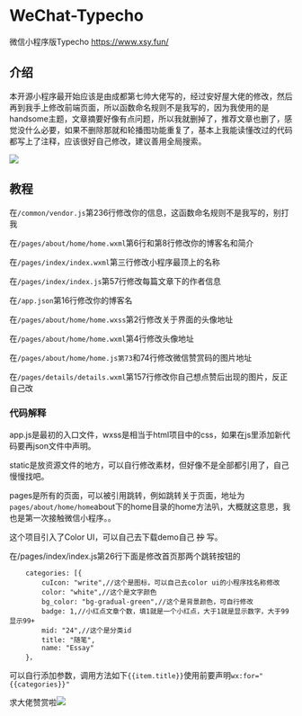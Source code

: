 # WeChat-Typecho
微信小程序版Typecho https://www.xsy.fun/

## 介绍
本开源小程序最开始应该是由成都第七帅大佬写的，经过安好屋大佬的修改，然后再到我手上修改前端页面，所以函数命名规则不是我写的，因为我使用的是handsome主题，文章摘要好像有点问题，所以我就删掉了，推荐文章也删了，感觉没什么必要，如果不删除那就和轮播图功能重复了，基本上我能读懂改过的代码都写上了注释，应该很好自己修改，建议善用全局搜索。

![](https://github.com/xsy2004/WeChat-Typecho/raw/master/yl.jpg)

## 教程
在```/common/vendor.js```第236行修改你的信息，这函数命名规则不是我写的，别打我

在```/pages/about/home/home.wxml```第6行和第8行修改你的博客名和简介

在```/pages/index/index.wxml```第三行修改小程序最顶上的名称

在```/pages/index/index.js```第57行修改每篇文章下的作者信息

在```/app.json```第16行修改你的博客名

在```/pages/about/home/home.wxss```第2行修改关于界面的头像地址

在```/pages/about/home/home.wxml```第4行修改头像地址

在```/pages/about/home/home.js第73```和74行修改微信赞赏码的图片地址

在```/pages/details/details.wxml```第157行修改你自己想点赞后出现的图片，反正自己改


### 代码解释
app.js是最初的入口文件，wxss是相当于html项目中的css，如果在js里添加新代码要再json文件中声明。

static是放资源文件的地方，可以自行修改素材，但好像不是全部都引用了，自己慢慢找吧。

pages是所有的页面，可以被引用跳转，例如跳转关于页面，地址为```pages/about/home/home```about下的home目录的home方法叭，大概就这意思，我也是第一次接触微信小程序。。

这个项目引入了Color UI，可以自己去下载demo自己 ~~抄~~ 写。

在/pages/index/index.js第26行下面是修改首页那两个跳转按钮的

```
	categories: [{
		cuIcon: "write",//这个是图标，可以自己去color ui的小程序找名称修改
		color: "white",//这个是文字颜色
		bg_color: "bg-gradual-green",//这个是背景颜色，可自行修改
		badge: 1,//小红点文章个数，填1就是一个小红点，大于1就是显示数字，大于99显示99+
		mid: "24",//这个是分类id
		title: "随笔",
		name: "Essay"
	}，
```
可以自行添加参数，调用方法如下```{{item.title}}```使用前要声明```wx:for="{{categories}}"```

求大佬赞赏啦![](https://github.com/xsy2004/WeChat-Typecho/raw/master/zsm.jpg)
